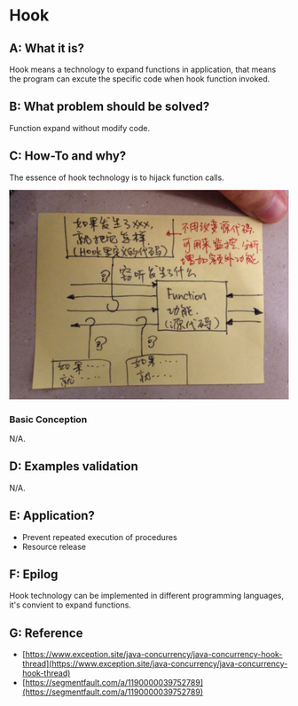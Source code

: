 # Hook 


## A: What it is?

Hook means a technology to expand functions in application, that means the program can excute the specific code when hook function invoked.


## B: What problem should be solved?

Function expand without modify code.


## C: How-To and why?

The essence of hook technology is to hijack function calls.

![](./hook.png)


### Basic Conception

N/A.


## D: Examples validation

N/A.


## E: Application?

- Prevent repeated execution of procedures
- Resource release

## F: Epilog

Hook technology can be implemented in different programming languages, it's convient to expand functions.


## G: Reference

- [https://www.exception.site/java-concurrency/java-concurrency-hook-thread](https://www.exception.site/java-concurrency/java-concurrency-hook-thread)
- [https://segmentfault.com/a/1190000039752789](https://segmentfault.com/a/1190000039752789)
